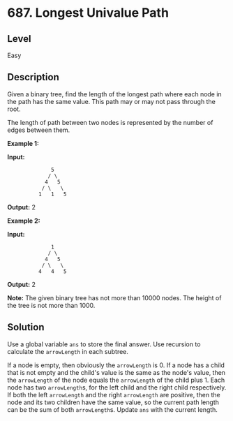 # 687. Longest Univalue Path
## Level
Easy

## Description
Given a binary tree, find the length of the longest path where each node in the path has the same value. This path may or may not pass through the root.

The length of path between two nodes is represented by the number of edges between them.

**Example 1:**

**Input:**
```
              5
             / \
            4   5
           / \   \
          1   1   5
```
**Output:** 2

**Example 2:**

**Input:**
```
              1
             / \
            4   5
           / \   \
          4   4   5
```
**Output:** 2

**Note:** The given binary tree has not more than 10000 nodes. The height of the tree is not more than 1000.

## Solution
Use a global variable `ans` to store the final answer. Use recursion to calculate the `arrowLength` in each subtree.

If a node is empty, then obviously the `arrowLength` is 0. If a node has a child that is not empty and the child's value is the same as the node's value, then the `arrowLength` of the node equals the `arrowLength` of the child plus 1. Each node has two `arrowLength`s, for the left child and the right child respectively. If both the left `arrowLength` and the right `arrowLength` are positive, then the node and its two children have the same value, so the current path length can be the sum of both `arrowLength`s. Update `ans` with the current length.
